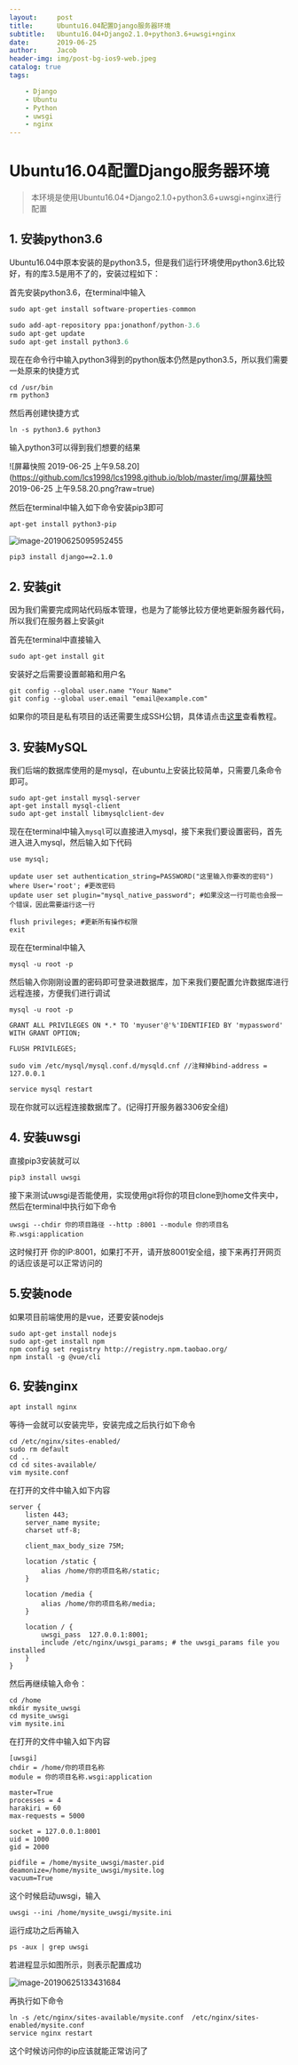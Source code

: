 ```yaml
---
layout:     post
title:      Ubuntu16.04配置Django服务器环境
subtitle:   Ubuntu16.04+Django2.1.0+python3.6+uwsgi+nginx
date:       2019-06-25
author:     Jacob
header-img: img/post-bg-ios9-web.jpeg
catalog: true
tags:

    - Django
    - Ubuntu
	- Python
	- uwsgi
	- nginx
---
```


# Ubuntu16.04配置Django服务器环境

> 本环境是使用Ubuntu16.04+Django2.1.0+python3.6+uwsgi+nginx进行配置

## 1. 安装python3.6

Ubuntu16.04中原本安装的是python3.5，但是我们运行环境使用python3.6比较好，有的库3.5是用不了的，安装过程如下：

首先安装python3.6，在terminal中输入

```python
sudo apt-get install software-properties-common

sudo add-apt-repository ppa:jonathonf/python-3.6 
sudo apt-get update 
sudo apt-get install python3.6
```

现在在命令行中输入python3得到的python版本仍然是python3.5，所以我们需要一处原来的快捷方式

```
cd /usr/bin
rm python3
```

然后再创建快捷方式

```
ln -s python3.6 python3
```

输入python3可以得到我们想要的结果

![屏幕快照 2019-06-25 上午9.58.20](https://github.com/lcs1998/lcs1998.github.io/blob/master/img/屏幕快照 2019-06-25 上午9.58.20.png?raw=true)

然后在terminal中输入如下命令安装pip3即可

```
apt-get install python3-pip
```

![image-20190625095952455](https://github.com/lcs1998/lcs1998.github.io/blob/master/img/image-20190625095952455.png?raw=true)

```
pip3 install django==2.1.0
```



## 2. 安装git

因为我们需要完成网站代码版本管理，也是为了能够比较方便地更新服务器代码，所以我们在服务器上安装git

首先在terminal中直接输入

```
sudo apt-get install git
```

安装好之后需要设置邮箱和用户名

```
git config --global user.name "Your Name"
git config --global user.email "email@example.com"
```

如果你的项目是私有项目的话还需要生成SSH公钥，具体请点击[这里]([https://git-scm.com/book/zh/v2/%E6%9C%8D%E5%8A%A1%E5%99%A8%E4%B8%8A%E7%9A%84-Git-%E7%94%9F%E6%88%90-SSH-%E5%85%AC%E9%92%A5](https://git-scm.com/book/zh/v2/服务器上的-Git-生成-SSH-公钥))查看教程。

## 3. 安装MySQL

我们后端的数据库使用的是mysql，在ubuntu上安装比较简单，只需要几条命令即可。

```
sudo apt-get install mysql-server
apt-get install mysql-client
sudo apt-get install libmysqlclient-dev
```

现在在terminal中输入`mysql`可以直接进入mysql，接下来我们要设置密码，首先进入进入mysql，然后输入如下代码

```
use mysql;

update user set authentication_string=PASSWORD("这里输入你要改的密码") where User='root'; #更改密码
update user set plugin="mysql_native_password"; #如果没这一行可能也会报一个错误，因此需要运行这一行

flush privileges; #更新所有操作权限
exit
```

现在在terminal中输入

```
mysql -u root -p
```

然后输入你刚刚设置的密码即可登录进数据库，加下来我们要配置允许数据库进行远程连接，方便我们进行调试

```
mysql -u root -p

GRANT ALL PRIVILEGES ON *.* TO 'myuser'@'%'IDENTIFIED BY 'mypassword' WITH GRANT OPTION;

FLUSH PRIVILEGES;

sudo vim /etc/mysql/mysql.conf.d/mysqld.cnf //注释掉bind-address = 127.0.0.1

service mysql restart
```

现在你就可以远程连接数据库了。(记得打开服务器3306安全组)

## 4. 安装uwsgi

直接pip3安装就可以

```
pip3 install uwsgi
```

接下来测试uwsgi是否能使用，实现使用git将你的项目clone到home文件夹中，然后在terminal中执行如下命令

```
uwsgi --chdir 你的项目路径 --http :8001 --module 你的项目名称.wsgi:application
```

这时候打开 你的IP:8001，如果打不开，请开放8001安全组，接下来再打开网页的话应该是可以正常访问的

## 5.安装node

如果项目前端使用的是vue，还要安装nodejs

```
sudo apt-get install nodejs
sudo apt-get install npm
npm config set registry http://registry.npm.taobao.org/
npm install -g @vue/cli
```



## 6. 安装nginx

```
apt install nginx
```

等待一会就可以安装完毕，安装完成之后执行如下命令

```
cd /etc/nginx/sites-enabled/
sudo rm default
cd ..
cd cd sites-available/
vim mysite.conf
```

在打开的文件中输入如下内容

```
server {
    listen 443;
    server_name mysite;
    charset utf-8;

    client_max_body_size 75M;

    location /static {
        alias /home/你的项目名称/static;
    }

    location /media {
        alias /home/你的项目名称/media;
    }
    
    location / {
        uwsgi_pass  127.0.0.1:8001;
        include /etc/nginx/uwsgi_params; # the uwsgi_params file you installed
    }
}
```

然后再继续输入命令：

```
cd /home
mkdir mysite_uwsgi
cd mysite_uwsgi
vim mysite.ini
```

在打开的文件中输入如下内容

```
[uwsgi]
chdir = /home/你的项目名称
module = 你的项目名称.wsgi:application

master=True
processes = 4
harakiri = 60
max-requests = 5000

socket = 127.0.0.1:8001
uid = 1000
gid = 2000

pidfile = /home/mysite_uwsgi/master.pid
deamonize=/home/mysite_uwsgi/mysite.log
vacuum=True
```

这个时候启动uwsgi，输入

```
uwsgi --ini /home/mysite_uwsgi/mysite.ini
```

运行成功之后再输入

```
ps -aux | grep uwsgi
```

若进程显示如图所示，则表示配置成功

![image-20190625133431684](https://github.com/lcs1998/lcs1998.github.io/blob/master/img/image-20190625133431684.png?raw=true)

再执行如下命令

```
ln -s /etc/nginx/sites-available/mysite.conf  /etc/nginx/sites-enabled/mysite.conf
service nginx restart
```

这个时候访问你的ip应该就能正常访问了

